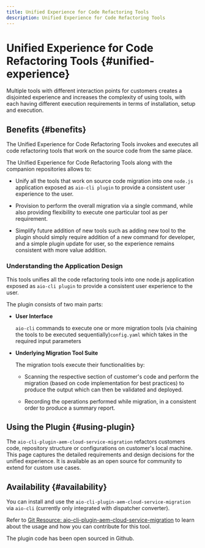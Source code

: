 ```yaml
---
title: Unified Experience for Code Refactoring Tools
description: Unified Experience for Code Refactoring Tools
---
```


# Unified Experience for Code Refactoring Tools {#unified-experience}

Multiple tools with different interaction points for customers creates a disjointed experience and increases the complexity of using tools, with each having different execution requirements in terms of installation, setup and execution.

## Benefits {#benefits}

The Unified Experience for Code Refactoring Tools invokes and executes all code refactoring tools that work on the source code from the same place.

The Unified Experience for Code Refactoring Tools along with the companion repositories allows to:

* Unify all the tools that work on source code migration into one `node.js` application exposed as `aio-cli plugin` to provide a consistent user experience to the user.

* Provision to perform the overall migration via a single command, while also providing flexibility to execute one particular tool as per requirement.

* Simplify future addition of new tools such as adding new tool to the plugin should simply require addition of a new command for developer, and a simple plugin update for user, so the experience remains consistent with more value addition.

### Understanding the Application Design

This tools unifies all the code refactoring tools into one node.js application exposed as `aio-cli plugin` to provide a consistent user experience to the user.

The plugin consists of two main parts:

* **User Interface** 

   `aio-cli` commands to execute one or more migration tools (via chaining the tools to be executed sequentially)`config.yaml` which takes in the required input parameters

* **Underlying Migration Tool Suite**

   The migration tools execute their functionalities by:

     * Scanning the respective section of customer's code and perform the migration (based on code implementation for best practices) to produce the output which can then be validated and deployed.

     * Recording the operations performed while migration, in a consistent order to produce a summary report.

## Using the Plugin {#using-plugin}

The `aio-cli-plugin-aem-cloud-service-migration` refactors customers code, repository structure or configurations on customer's local machine. This page captures the detailed requirements and design decisions for the unified experience.
It is available as an open source for community to extend for custom use cases.

## Availability {#availability}

You can install and use the `aio-cli-plugin-aem-cloud-service-migration` via `aio-cli` (currently only integrated with dispatcher converter).

Refer to [Git Resource: aio-cli-plugin-aem-cloud-service-migration](https://github.com/adobe/aio-cli-plugin-aem-cloud-service-migration) to learn about the usage and how you can contribute for this tool.

The plugin code has been open sourced in Github.

